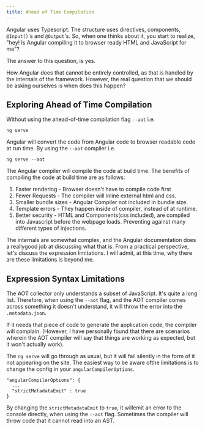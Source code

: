 ```yaml
---
title: Ahead of Time Compilation
---
```

Angular uses Typescript. The structure uses directives, components,
`@Input()`'s and `@Output`'s. So, when one thinks about it, you start to
realize, "hey! Is Angular compiling it to browser ready HTML and
JavaScript for me"?

The answer to this question, is yes.

How Angular does that cannot be entirely controlled, as that is handled
by the internals of the framework. However, the real question that we
should be asking ourselves is when does this happen?

## Exploring Ahead of Time Compilation

Without using the ahead-of-time compilation flag `--aot` i.e.

```
ng serve
```

Angular will convert the code from Angular code to browser readable code
at run time. By using the `--aot` compiler i.e.

```
ng serve --aot
```

The Angular compiler will compile the code at build time. The benefits
of compiling the code at build time are as follows:

1. Faster rendering - Browser doesn't have to compile code first
2. Fewer Requests - The compiler will inline external html and css.
3. Smaller bundle sizes - Angular Compiler not included in bundle size.
4. Template errors - They happen inside of compiler, instead of at
   runtime.
5. Better security - HTML and Components(css included), are compiled
   into Javascript before the webpage loads. Preventing against many
   different types of injections.

The internals are somewhat complex, and the Angular documentation does a
reallygood job at discussing what that is. From a practical perspective,
let's discuss the expression limitations. I will admit, at this time,
why there are these limitations is beyond me.

## Expression Syntax Limitations

The AOT collector only understands a subset of JavaScript. It's quite a
long list. Therefore, when using the `--aot` flag, and the AOT compiler
comes across something it doesn't understand, it will throw the error
into the `.metadata.json`.

If it needs that piece of code to generate the application code, the
compiler will complain. (However, I have personally found that there are
scenarios wherein the AOT compiler will say that things are working as
expected, but it won't actually work).

The `ng serve` will go through as usual, but it will fail silently in
the form of it not appearing on the site. The easiest way to be aware
ofthe limitations is to change the config in your
`angularCompilerOptions`.

```
"angularCompilerOptions": {
  ...
  "strictMetadataEmit" : true
}  
```

By changing the `strictMetadataEmit` to `true`, it willemit an error to
the console directly, when using the `--aot` flag. Sometimes the
compiler will throw code that it cannot read into an AST.